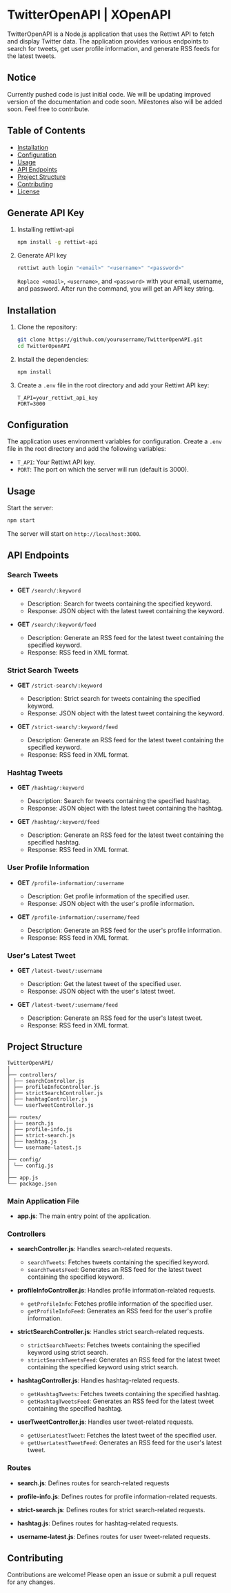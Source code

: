 # TwitterOpenAPI | XOpenAPI

TwitterOpenAPI is a Node.js application that uses the Rettiwt API to fetch and display Twitter data. The application provides various endpoints to search for tweets, get user profile information, and generate RSS feeds for the latest tweets.

## Notice

Currently pushed code is just initial code. We will be updating improved version of the documentation and code soon.
Milestones also will be added soon. Feel free to contribute.

## Table of Contents

- [Installation](#installation)
- [Configuration](#configuration)
- [Usage](#usage)
- [API Endpoints](#api-endpoints)
- [Project Structure](#project-structure)
- [Contributing](#contributing)
- [License](#license)

## Generate API Key

1. Installing rettiwt-api

    ```sh
    npm install -g rettiwt-api
    ```

2. Generate API key

    ```sh
    rettiwt auth login "<email>" "<username>" "<password>"
    ```

    `Replace <email>`, `<username>`, and `<password>` with your email, username, and password. After run the command, you will get an API key string.

## Installation

1. Clone the repository:

    ```sh
    git clone https://github.com/yourusername/TwitterOpenAPI.git
    cd TwitterOpenAPI
    ```

2. Install the dependencies:

    ```sh
    npm install
    ```

3. Create a `.env` file in the root directory and add your Rettiwt API key:

    ```env
    T_API=your_rettiwt_api_key
    PORT=3000
    ```

## Configuration

The application uses environment variables for configuration. Create a `.env` file in the root directory and add the following variables:

- `T_API`: Your Rettiwt API key.
- `PORT`: The port on which the server will run (default is 3000).

## Usage

Start the server:

```sh
npm start
```

The server will start on `http://localhost:3000`.

## API Endpoints

### Search Tweets

- **GET** `/search/:keyword`
  - Description: Search for tweets containing the specified keyword.
  - Response: JSON object with the latest tweet containing the keyword.

- **GET** `/search/:keyword/feed`
  - Description: Generate an RSS feed for the latest tweet containing the specified keyword.
  - Response: RSS feed in XML format.

### Strict Search Tweets

- **GET** `/strict-search/:keyword`
  - Description: Strict search for tweets containing the specified keyword.
  - Response: JSON object with the latest tweet containing the keyword.

- **GET** `/strict-search/:keyword/feed`
  - Description: Generate an RSS feed for the latest tweet containing the specified keyword.
  - Response: RSS feed in XML format.

### Hashtag Tweets

- **GET** `/hashtag/:keyword`
  - Description: Search for tweets containing the specified hashtag.
  - Response: JSON object with the latest tweet containing the hashtag.

- **GET** `/hashtag/:keyword/feed`
  - Description: Generate an RSS feed for the latest tweet containing the specified hashtag.
  - Response: RSS feed in XML format.

### User Profile Information

- **GET** `/profile-information/:username`
  - Description: Get profile information of the specified user.
  - Response: JSON object with the user's profile information.

- **GET** `/profile-information/:username/feed`
  - Description: Generate an RSS feed for the user's profile information.
  - Response: RSS feed in XML format.

### User's Latest Tweet

- **GET** `/latest-tweet/:username`
  - Description: Get the latest tweet of the specified user.
  - Response: JSON object with the user's latest tweet.

- **GET** `/latest-tweet/:username/feed`
  - Description: Generate an RSS feed for the user's latest tweet.
  - Response: RSS feed in XML format.

## Project Structure

```
TwitterOpenAPI/
│
├── controllers/
│ ├── searchController.js
│ ├── profileInfoController.js
│ ├── strictSearchController.js
│ ├── hashtagController.js
│ └── userTweetController.js
│
├── routes/
│ ├── search.js
│ ├── profile-info.js
│ ├── strict-search.js
│ ├── hashtag.js
│ └── username-latest.js
│
├── config/
│ └── config.js
│
├── app.js
└── package.json
```

### Main Application File

- **app.js**: The main entry point of the application.

### Controllers

- **searchController.js**: Handles search-related requests.
  - `searchTweets`: Fetches tweets containing the specified keyword.
  - `searchTweetsFeed`: Generates an RSS feed for the latest tweet containing the specified keyword.

- **profileInfoController.js**: Handles profile information-related requests.
  - `getProfileInfo`: Fetches profile information of the specified user.
  - `getProfileInfoFeed`: Generates an RSS feed for the user's profile information.

- **strictSearchController.js**: Handles strict search-related requests.
  - `strictSearchTweets`: Fetches tweets containing the specified keyword using strict search.
  - `strictSearchTweetsFeed`: Generates an RSS feed for the latest tweet containing the specified keyword using strict search.

- **hashtagController.js**: Handles hashtag-related requests.
  - `getHashtagTweets`: Fetches tweets containing the specified hashtag.
  - `getHashtagTweetsFeed`: Generates an RSS feed for the latest tweet containing the specified hashtag.

- **userTweetController.js**: Handles user tweet-related requests.
  - `getUserLatestTweet`: Fetches the latest tweet of the specified user.
  - `getUserLatestTweetFeed`: Generates an RSS feed for the user's latest tweet.

### Routes

- **search.js**: Defines routes for search-related requests

- **profile-info.js**: Defines routes for profile information-related requests.

- **strict-search.js**: Defines routes for strict search-related requests.

- **hashtag.js**: Defines routes for hashtag-related requests.

- **username-latest.js**: Defines routes for user tweet-related requests.

## Contributing

Contributions are welcome! Please open an issue or submit a pull request for any changes.
